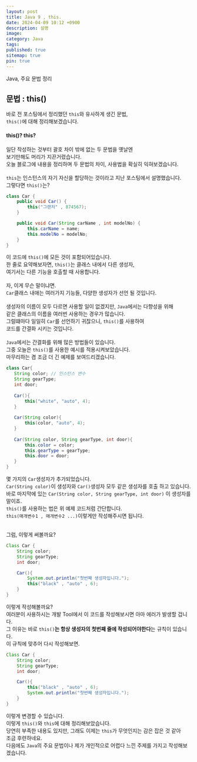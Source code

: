 ```yaml
---
layout: post
title: Java 9 , this.
date: 2024-04-09 10:12 +0900
description: 설명
image:
category: Java
tags:
published: true
sitemap: true
pin: true
---
```

Java, 주요 문법 정리

## 문법 : this()
바로 전 포스팅에서 정리했던 `this`와 유사하게 생긴 문법,   
`this()`에 대해 정리해보겠습니다.   

#### this()? this?
일단 작성하는 것부터 괄호 차이 밖에 없는 두 문법을 옛날엔   
보기만해도 머리가 지끈거렸습니다.   
오늘 블로그에 내용을 정리하며 두 문법의 차이, 사용법을 확실히 익혀보겠습니다.   
<br/>
`this`는 인스턴스의 자기 자신을 할당하는 것이라고 지난 포스팅에서 설명했습니다.   
그렇다면 `this()`는?

````java
class Car {
    public void Car() {
        this("그랜저" , 874567);
    }

    public void Car(String carName , int modelNo) {
        this.carName = name;
        this.modelNo = modelNo;
    }
}
````
이 코드에 `this()`에 모든 것이 포함되어있습니다.   
한 줄로 요약해보자면, `this()`는 클래스 내에서 다른 생성자,   
여기서는 다른 기능을 호출할 때 사용합니다.   
<br/>
자, 이게 무슨 말이냐면.   
`Car`클래스 내애는 여러가지 기능들, 다양한 생성자가 선언 될 것입니다.   
<br/>
생성자의 이름이 모두 다르면 사용할 일이 없겠지만, `Java`에서는 다향성을 위해   
같은 클래스의 이름을 여러번 사용하는 경우가 많습니다.   
그럴떄마다 일일히 `Car`를 선언하기 귀찮으니, `this()`를 사용하여   
 코드를 간결화 시키는 것입니다.   
 <br/>
 `Java`에서는 간결화를 위해 많은 방법들이 있습니다.   
 그중 오늘은 `this()`를 사용한 예시를 적용시켜보았습니다.   
 마무리하는 겸 조금 더 긴 예제를 보여드리겠습니다.   

 ````java
 class Car{
	String color; // 인스턴스 변수
    String gearType;
    int door; 
    
    Car(){
        this("white", "auto", 4);
    }
    
    Car(String color){
        this(color, "auto", 4);
    }
    
    Car(String color, String gearType, int door){
        this.color = color; 
        this.gearType = gearType;
        this.door = door;
    }
}
 ````

몇 가지의 `Car`생성자가 추가되었습니다.   
`Car(String color)`이 생성자와 `Car()`생성자 모두 같은 생성자를 호출 하고 있습니다.   
바로 마지막에 있는 `Car(String color, String gearType, int door)` 이 생성자를 말이죠.   
`this()`를 사용하는 법은 위 예제 코드처럼 간단합니다.   
`this(매개변수1 , 매개변수2 ...)`이렇게만 작성해주시면 됩니다.   

<br/>
그럼, 이렇게 써볼까요?

````java
Class Car {
    String color;
    String gearType;
    int door;

    Car(){
        System.out.println("첫번째 생성자입니다.");
        this("black" , "auto" , 6);
    }
}
````
이렇게 작성해볼까요?   
여러분이 사용하시는 개발 Tool에서 이 코드를 작성해보시면 아마 에러가 발생할 겁니다.   
그 이유는 바로 `this()`**는 항상 생성자의 첫번째 줄에 작성되어야한다**는 규칙이 있습니다.   
이 규칙에 맞추어 다시 작성해보면.   

````java
Class Car {
    String color;
    String gearType;
    int door;

    Car(){
        this("black" , "auto" , 6);
        System.out.println("첫번째 생성자입니다.");
    }
}
````

이렇게 변경할 수 있습니다.   
이렇게 `this()`와 `this`에 대해 정리해보았습니다.   
당연히 부족한 내용도 있지만, 그래도 이제는 `this`가 무엇인지는 감은 잡은 것 같아   
조금 후련하네요.   
다음에도 `Java`의 주요 문법이나 제가 개인적으로 어렵다 느낀 주제를 가지고 작성해보겠습니다.

